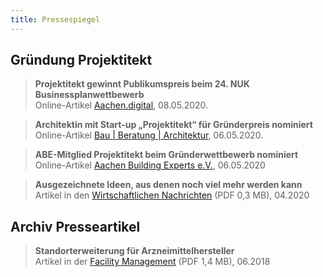 ```yaml
---
title: Pressespiegel
---
```


## Gründung Projektitekt

> **Projektitekt gewinnt Publikumspreis beim 24. NUK Businessplanwettbewerb**<br>
  Online-Artikel [Aachen.digital](https://aachen.digital/news/publikumspreis-projektitekt/), 08.05.2020.

> **Architektin mit Start-up „Projektitekt“ für Gründerpreis nominiert**<br>
  Online-Artikel [Bau | Beratung | Architektur](https://www.bba-online.de/aktuell/meldungen/architektin-start-up-gruenderpreis-nominiert/), 06.05.2020.
  
> **ABE-Mitglied Projektitekt beim Gründerwettbewerb nominiert**<br>
Online-Artikel [Aachen Building Experts e.V.](https://aachenbuildingexperts.de/blog/2020/05/06/abe-mitglied-projektitekt-beim-gruenderwettbewerb-nuk-nominiert/?kat2&target=news_item4653), 06.05.2020

> **Ausgezeichnete Ideen, aus denen noch viel mehr werden kann**<br>
  Artikel in den [Wirtschaftlichen Nachrichten](/contents/020-04_Wirtschaftliche_Nachrichten_Gruendungswettbewerb.pdf) (PDF 0,3 MB), 04.2020


## Archiv Presseartikel

> **Standorterweiterung für Arzneimittelhersteller**<br>
  Artikel in der [Facility Management](/contents/2018_Artikel_Facility_Management.pdf) (PDF 1,4 MB), 06.2018
  
  
